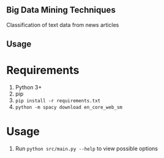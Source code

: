 ## Big Data Mining Techniques

 Classification of text data from news articles

## Usage

# Requirements

1. Python 3+
2. pip
3. `pip install -r requirements.txt`
4. `python -m spacy download en_core_web_sm`
# Usage

1. Run `python src/main.py --help` to view possible options

